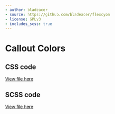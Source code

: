 ```yaml
---
- author: bladeacer
- source: https://github.com/bladeacer/flexcyon
- license: GPLv3
- includes_scss: true
---
```


# Callout Colors
## CSS code
[View file here](./ext-colors.css)

## SCSS code
[View file here](./ext-colors.scss)